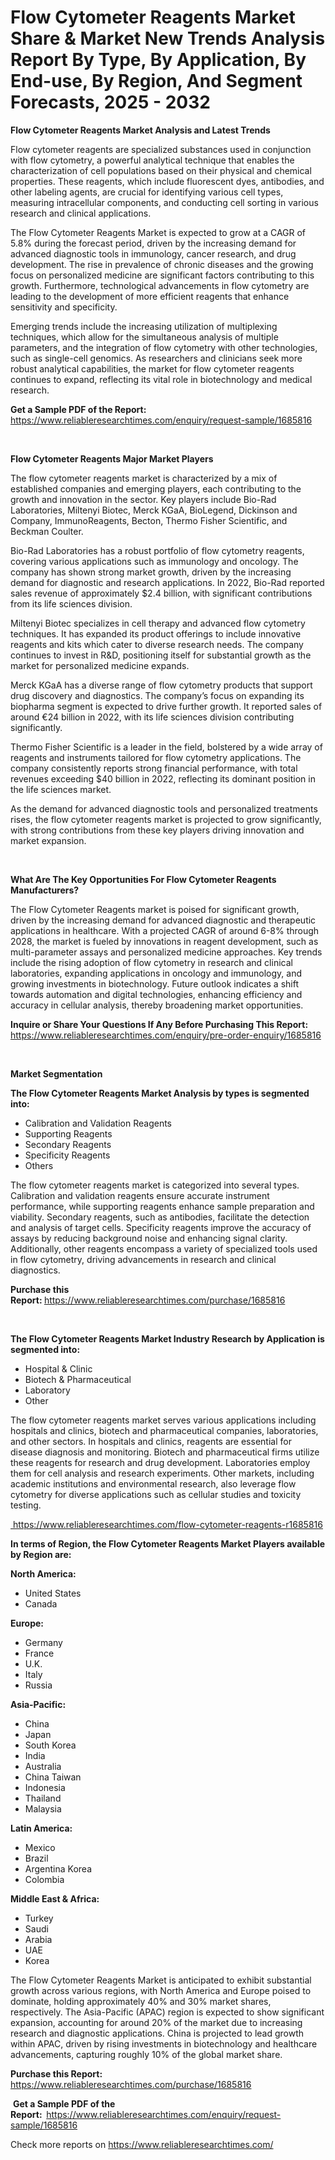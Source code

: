 <p><h1>Flow Cytometer Reagents Market Share & Market New Trends Analysis Report By Type, By Application, By End-use, By Region, And Segment Forecasts, 2025 - 2032</h1></p><p><strong>Flow Cytometer Reagents Market Analysis and Latest Trends</strong></p>
<p><p>Flow cytometer reagents are specialized substances used in conjunction with flow cytometry, a powerful analytical technique that enables the characterization of cell populations based on their physical and chemical properties. These reagents, which include fluorescent dyes, antibodies, and other labeling agents, are crucial for identifying various cell types, measuring intracellular components, and conducting cell sorting in various research and clinical applications.</p><p>The Flow Cytometer Reagents Market is expected to grow at a CAGR of 5.8% during the forecast period, driven by the increasing demand for advanced diagnostic tools in immunology, cancer research, and drug development. The rise in prevalence of chronic diseases and the growing focus on personalized medicine are significant factors contributing to this growth. Furthermore, technological advancements in flow cytometry are leading to the development of more efficient reagents that enhance sensitivity and specificity. </p><p>Emerging trends include the increasing utilization of multiplexing techniques, which allow for the simultaneous analysis of multiple parameters, and the integration of flow cytometry with other technologies, such as single-cell genomics. As researchers and clinicians seek more robust analytical capabilities, the market for flow cytometer reagents continues to expand, reflecting its vital role in biotechnology and medical research.</p></p>
<p><strong>Get a Sample PDF of the Report:&nbsp;</strong> <a href="https://www.reliableresearchtimes.com/enquiry/request-sample/1685816?utm_campaign=3063&utm_medium=2&utm_source=Github&utm_content=ia&utm_term=02042025&utm_id=flow-cytometer-reagents">https://www.reliableresearchtimes.com/enquiry/request-sample/1685816</a></p>
<p>&nbsp;</p>
<p><strong>Flow Cytometer Reagents Major Market Players</strong></p>
<p><p>The flow cytometer reagents market is characterized by a mix of established companies and emerging players, each contributing to the growth and innovation in the sector. Key players include Bio-Rad Laboratories, Miltenyi Biotec, Merck KGaA, BioLegend, Dickinson and Company, ImmunoReagents, Becton, Thermo Fisher Scientific, and Beckman Coulter.</p><p>Bio-Rad Laboratories has a robust portfolio of flow cytometry reagents, covering various applications such as immunology and oncology. The company has shown strong market growth, driven by the increasing demand for diagnostic and research applications. In 2022, Bio-Rad reported sales revenue of approximately $2.4 billion, with significant contributions from its life sciences division.</p><p>Miltenyi Biotec specializes in cell therapy and advanced flow cytometry techniques. It has expanded its product offerings to include innovative reagents and kits which cater to diverse research needs. The company continues to invest in R&D, positioning itself for substantial growth as the market for personalized medicine expands.</p><p>Merck KGaA has a diverse range of flow cytometry products that support drug discovery and diagnostics. The company’s focus on expanding its biopharma segment is expected to drive further growth. It reported sales of around €24 billion in 2022, with its life sciences division contributing significantly.</p><p>Thermo Fisher Scientific is a leader in the field, bolstered by a wide array of reagents and instruments tailored for flow cytometry applications. The company consistently reports strong financial performance, with total revenues exceeding $40 billion in 2022, reflecting its dominant position in the life sciences market.</p><p>As the demand for advanced diagnostic tools and personalized treatments rises, the flow cytometer reagents market is projected to grow significantly, with strong contributions from these key players driving innovation and market expansion.</p></p>
<p>&nbsp;</p>
<p><strong>What Are The Key Opportunities For Flow Cytometer Reagents Manufacturers?</strong></p>
<p><p>The Flow Cytometer Reagents market is poised for significant growth, driven by the increasing demand for advanced diagnostic and therapeutic applications in healthcare. With a projected CAGR of around 6-8% through 2028, the market is fueled by innovations in reagent development, such as multi-parameter assays and personalized medicine approaches. Key trends include the rising adoption of flow cytometry in research and clinical laboratories, expanding applications in oncology and immunology, and growing investments in biotechnology. Future outlook indicates a shift towards automation and digital technologies, enhancing efficiency and accuracy in cellular analysis, thereby broadening market opportunities.</p></p>
<p><strong>Inquire or Share Your Questions If Any Before Purchasing This Report:</strong> <a href="https://www.reliableresearchtimes.com/enquiry/pre-order-enquiry/1685816?utm_campaign=3063&utm_medium=2&utm_source=Github&utm_content=ia&utm_term=02042025&utm_id=flow-cytometer-reagents">https://www.reliableresearchtimes.com/enquiry/pre-order-enquiry/1685816</a></p>
<p>&nbsp;</p>
<p><strong>Market Segmentation</strong></p>
<p><strong>The Flow Cytometer Reagents Market Analysis by types is segmented into:</strong></p>
<p><ul><li>Calibration and Validation Reagents</li><li>Supporting Reagents</li><li>Secondary Reagents</li><li>Specificity Reagents</li><li>Others</li></ul></p>
<p><p>The flow cytometer reagents market is categorized into several types. Calibration and validation reagents ensure accurate instrument performance, while supporting reagents enhance sample preparation and viability. Secondary reagents, such as antibodies, facilitate the detection and analysis of target cells. Specificity reagents improve the accuracy of assays by reducing background noise and enhancing signal clarity. Additionally, other reagents encompass a variety of specialized tools used in flow cytometry, driving advancements in research and clinical diagnostics.</p></p>
<p><strong>Purchase this Report:&nbsp;</strong><a href="https://www.reliableresearchtimes.com/purchase/1685816?utm_campaign=3063&utm_medium=2&utm_source=Github&utm_content=ia&utm_term=02042025&utm_id=flow-cytometer-reagents">https://www.reliableresearchtimes.com/purchase/1685816</a></p>
<p>&nbsp;</p>
<p><strong>The Flow Cytometer Reagents Market Industry Research by Application is segmented into:</strong></p>
<p><ul><li>Hospital & Clinic</li><li>Biotech & Pharmaceutical</li><li>Laboratory</li><li>Other</li></ul></p>
<p><p>The flow cytometer reagents market serves various applications including hospitals and clinics, biotech and pharmaceutical companies, laboratories, and other sectors. In hospitals and clinics, reagents are essential for disease diagnosis and monitoring. Biotech and pharmaceutical firms utilize these reagents for research and drug development. Laboratories employ them for cell analysis and research experiments. Other markets, including academic institutions and environmental research, also leverage flow cytometry for diverse applications such as cellular studies and toxicity testing.</p></p>
<p><a href="https://www.reliableresearchtimes.com/flow-cytometer-reagents-r1685816?utm_campaign=3063&utm_medium=2&utm_source=Github&utm_content=ia&utm_term=02042025&utm_id=flow-cytometer-reagents">&nbsp;https://www.reliableresearchtimes.com/flow-cytometer-reagents-r1685816</a></p>
<p><strong>In terms of Region, the Flow Cytometer Reagents Market Players available by Region are:</strong></p>
<p>
    <p> <strong> North America: </strong>
        <ul>
            <li>United States</li>
            <li>Canada</li>
        </ul>
        </p> 
    <p> <strong> Europe: </strong>
        <ul>
            <li>Germany</li>
            <li>France</li>
            <li>U.K.</li>
            <li>Italy</li>
            <li>Russia</li>
        </ul>
        </p> 
    <p> <strong> Asia-Pacific: </strong>
        <ul>
            <li>China</li>
            <li>Japan</li>
            <li>South Korea</li>
            <li>India</li>
            <li>Australia</li>
            <li>China Taiwan</li>
            <li>Indonesia</li>
            <li>Thailand</li>
            <li>Malaysia</li>
        </ul>
        </p> 
    <p> <strong> Latin America: </strong>
        <ul>
            <li>Mexico</li>
            <li>Brazil</li>
            <li>Argentina Korea</li>
            <li>Colombia</li>
        </ul>
        </p> 
    <p> <strong> Middle East & Africa: </strong>
        <ul>
            <li>Turkey</li>
            <li>Saudi</li>
            <li>Arabia</li>
            <li>UAE</li>
            <li>Korea</li>
        </ul>
    </p>
    </p>
<p><p>The Flow Cytometer Reagents Market is anticipated to exhibit substantial growth across various regions, with North America and Europe poised to dominate, holding approximately 40% and 30% market shares, respectively. The Asia-Pacific (APAC) region is expected to show significant expansion, accounting for around 20% of the market due to increasing research and diagnostic applications. China is projected to lead growth within APAC, driven by rising investments in biotechnology and healthcare advancements, capturing roughly 10% of the global market share.</p></p>
<p><strong>Purchase this Report: </strong><a href="https://www.reliableresearchtimes.com/purchase/1685816?utm_campaign=3063&utm_medium=2&utm_source=Github&utm_content=ia&utm_term=02042025&utm_id=flow-cytometer-reagents">https://www.reliableresearchtimes.com/purchase/1685816</a></p>
<p>&nbsp;<strong>Get a Sample PDF of the Report:&nbsp;&nbsp;</strong><a href="https://www.reliableresearchtimes.com/enquiry/request-sample/1685816?utm_campaign=3063&utm_medium=2&utm_source=Github&utm_content=ia&utm_term=02042025&utm_id=flow-cytometer-reagents">https://www.reliableresearchtimes.com/enquiry/request-sample/1685816</a></p>
<p><strong></strong></p>
<p>Check more reports on <a href="https://www.reliableresearchtimes.com/?utm_campaign=3063&utm_medium=2&utm_source=Github&utm_content=ia&utm_term=02042025&utm_id=flow-cytometer-reagents">https://www.reliableresearchtimes.com/</a></p>